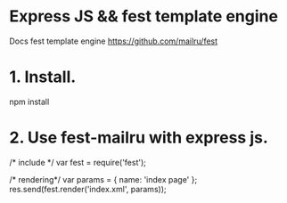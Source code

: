 # Express JS && fest template engine

Docs fest template engine https://github.com/mailru/fest

# 1. Install.
npm install

# 2. Use fest-mailru with express js.

/* include */
var fest = require('fest');

/* rendering*/
var params = {
    name: 'index page'
};
res.send(fest.render('index.xml', params));

